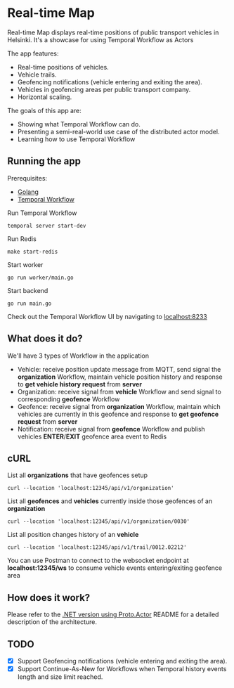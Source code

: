 # Real-time Map

Real-time Map displays real-time positions of public transport vehicles in Helsinki. It's a showcase for using Temporal Workflow as Actors

The app features:
- Real-time positions of vehicles.
- Vehicle trails.
- Geofencing notifications (vehicle entering and exiting the area).
- Vehicles in geofencing areas per public transport company.
- Horizontal scaling.

The goals of this app are:
- Showing what Temporal Workflow can do.
- Presenting a semi-real-world use case of the distributed actor model.
- Learning how to use Temporal Workflow

## Running the app
Prerequisites:
- [Golang](https://go.dev/)
- [Temporal Workflow](https://learn.temporal.io/getting_started/go/dev_environment/)

Run Temporal Workflow
```
temporal server start-dev
```

Run Redis
```
make start-redis
```

Start worker
```
go run worker/main.go
```

Start backend
```
go run main.go
```

Check out the Temporal Workflow UI by navigating to [localhost:8233](http://localhost:8233)

## What does it do?
We'll have 3 types of Workflow in the application
- Vehicle: receive position update message from MQTT, send signal the **organization** Workflow, maintain vehicle position history and response to **get vehicle history request** from **server**
- Organization: receive signal from **vehicle** Workflow and send signal to corresponding **geofence** Workflow
- Geofence: receive signal from **organization** Workflow, maintain which vehicles are currently in this geofence and response to **get geofence request** from **server**
- Notification: receive signal from **geofence** Workflow and publish vehicles **ENTER**/**EXIT** geofence area event to Redis

## cURL
List all **organizations** that have geofences setup
```
curl --location 'localhost:12345/api/v1/organization'
```

List all **geofences** and **vehicles** currently inside those geofences of an **organization**
```
curl --location 'localhost:12345/api/v1/organization/0030'
```

List all position changes history of an **vehicle**
```
curl --location 'localhost:12345/api/v1/trail/0012.02212'
```

You can use Postman to connect to the websocket endpoint at **localhost:12345/ws** to consume vehicle events entering/exiting geofence area

## How does it work?
Please refer to the [.NET version using Proto.Actor](https://github.com/asynkron/realtimemap-dotnet) README for a detailed description of the architecture.

## TODO
-  [x] Support Geofencing notifications (vehicle entering and exiting the area).
-  [x] Support Continue-As-New for Workflows when Temporal history events length and size limit reached.
